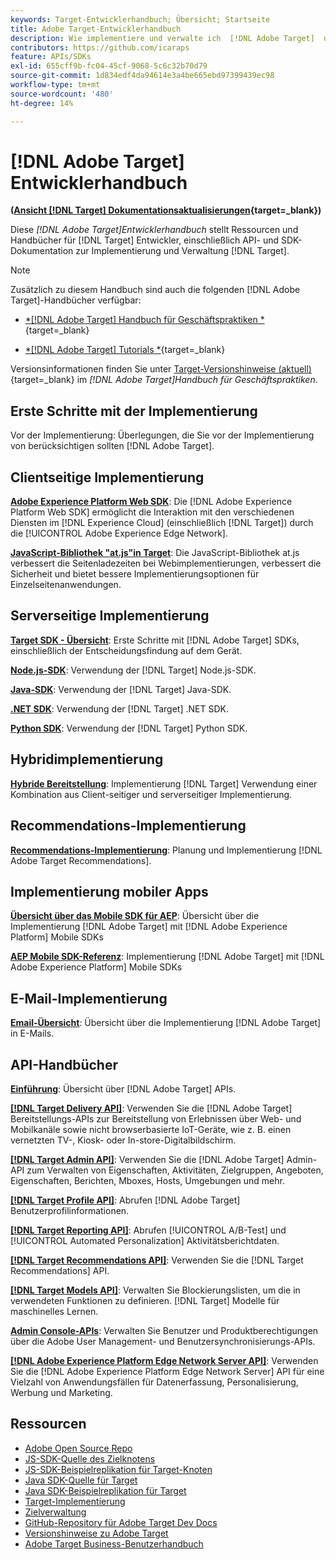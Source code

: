 ```yaml
---
keywords: Target-Entwicklerhandbuch; Übersicht; Startseite
title: Adobe Target-Entwicklerhandbuch
description: Wie implementiere und verwalte ich  [!DNL Adobe Target]  und arbeite mit seinen APIs und SDKs?
contributors: https://github.com/icaraps
feature: APIs/SDKs
exl-id: 655cff9b-fc04-45cf-9068-5c6c32b70d79
source-git-commit: 1d834edf4da94614e3a4be665ebd97399439ec98
workflow-type: tm+mt
source-wordcount: '480'
ht-degree: 14%

---
```


# [!DNL Adobe Target] Entwicklerhandbuch

**([Ansicht [!DNL Target] Dokumentationsaktualisierungen](https://experienceleague.adobe.com/docs/target/using/release-notes/doc-change.html){target=_blank})**

Diese *[!DNL Adobe Target]Entwicklerhandbuch* stellt Ressourcen und Handbücher für [!DNL Target] Entwickler, einschließlich API- und SDK-Dokumentation zur Implementierung und Verwaltung [!DNL Target].

>[!NOTE]
>
>Zusätzlich zu diesem Handbuch sind auch die folgenden [!DNL Adobe Target]-Handbücher verfügbar:
>
>* [*[!DNL Adobe Target] Handbuch für Geschäftspraktiken *](https://experienceleague.adobe.com/docs/target/using/target-home.html?lang=de){target=_blank}
>
>* [*[!DNL Adobe Target] Tutorials *](https://experienceleague.adobe.com/docs/target-learn/tutorials/overview.html?lang=de){target=_blank}
>
>Versionsinformationen finden Sie unter [Target-Versionshinweise (aktuell)](https://experienceleague.adobe.com/docs/target/using/release-notes/release-notes.html){target=_blank} im *[!DNL Adobe Target]Handbuch für Geschäftspraktiken*.

## Erste Schritte mit der Implementierung

**[](/help/dev/before-implement/considerations-before-you-implement-target.md)** Vor der Implementierung: Überlegungen, die Sie vor der Implementierung von  berücksichtigen sollten [!DNL Adobe Target].

## Clientseitige Implementierung

[**Adobe Experience Platform Web SDK**](/help/dev/implement/client-side/aep-web-sdk.md): Die [!DNL Adobe Experience Platform Web SDK] ermöglicht die Interaktion mit den verschiedenen Diensten im [!DNL Experience Cloud] (einschließlich [!DNL Target]) durch die [!UICONTROL Adobe Experience Edge Network].

[**JavaScript-Bibliothek &quot;at.js&quot;in Target**](/help/dev/implement/client-side/overview.md): Die JavaScript-Bibliothek at.js verbessert die Seitenladezeiten bei Webimplementierungen, verbessert die Sicherheit und bietet bessere Implementierungsoptionen für Einzelseitenanwendungen.

## Serverseitige Implementierung

[**Target SDK - Übersicht**](implement/server-side/server-side-overview.md): Erste Schritte mit [!DNL Adobe Target] SDKs, einschließlich der Entscheidungsfindung auf dem Gerät.

[**Node.js-SDK**](implement/server-side/node-js/overview.md): Verwendung der [!DNL Target] Node.js-SDK.

[**Java-SDK**](implement/server-side/java/overview.md): Verwendung der [!DNL Target] Java-SDK.

[**.NET SDK**](implement/server-side/net/overview.md): Verwendung der [!DNL Target] .NET SDK.

[**Python SDK**](implement/server-side/python/overview.md): Verwendung der [!DNL Target] Python SDK.

## Hybridimplementierung

[**Hybride Bereitstellung**](implement/hybrid/hybrid-overview.md): Implementierung [!DNL Target] Verwendung einer Kombination aus Client-seitiger und serverseitiger Implementierung.

## Recommendations-Implementierung

[**Recommendations-Implementierung**](implement/recommendations/recommendations.md): Planung und Implementierung [!DNL Adobe Target Recommendations].

## Implementierung mobiler Apps

[**Übersicht über das Mobile SDK für AEP**](implement/mobile/overview.md): Übersicht über die Implementierung [!DNL Adobe Target] mit [!DNL Adobe Experience Platform] Mobile SDKs

[**AEP Mobile SDK-Referenz**](https://developer.adobe.com/client-sdks/documentation/): Implementierung [!DNL Adobe Target] mit [!DNL Adobe Experience Platform] Mobile SDKs

## E-Mail-Implementierung

[**Email-Übersicht**](implement/email/overview.md): Übersicht über die Implementierung [!DNL Adobe Target] in E-Mails.

## API-Handbücher

[**Einführung**](before-administer/target-api-overview.md): Übersicht über [!DNL Adobe Target] APIs.

[**[!DNL Target Delivery API]**](/help/dev/implement/delivery-api/overview.md): Verwenden Sie die [!DNL Adobe Target] Bereitstellungs-APIs zur Bereitstellung von Erlebnissen über Web- und Mobilkanäle sowie nicht browserbasierte IoT-Geräte, wie z. B. einen vernetzten TV-, Kiosk- oder In-store-Digitalbildschirm.

[**[!DNL Target Admin API]**](administer/admin-api/admin-api-overview-new.md): Verwenden Sie die [!DNL Adobe Target] Admin-API zum Verwalten von Eigenschaften, Aktivitäten, Zielgruppen, Angeboten, Eigenschaften, Berichten, Mboxes, Hosts, Umgebungen und mehr.

[**[!DNL Target Profile API]**](https://developers.adobetarget.com/api/#profiles): Abrufen [!DNL Adobe Target] Benutzerprofilinformationen.

[**[!DNL Target Reporting API]**](https://developer.adobe.com/target/administer/admin-api/#tag/Reports): Abrufen [!UICONTROL A/B-Test] und [!UICONTROL Automated Personalization] Aktivitätsberichtdaten.

[**[!DNL Target Recommendations API]**](http://developers.adobetarget.com/api/recommendations/): Verwenden Sie die [!DNL Target Recommendations] API.

[**[!DNL Target Models API]**](administer/models-api/models-api-overview.md): Verwalten Sie Blockierungslisten, um die in verwendeten Funktionen zu definieren. [!DNL Target] Modelle für maschinelles Lernen.

[**Admin Console-APIs**](https://developer.adobe.com/umapi/): Verwalten Sie Benutzer und Produktberechtigungen über die Adobe User Management- und Benutzersynchronisierungs-APIs.

[**[!DNL Adobe Experience Platform Edge Network Server API]**](https://experienceleague.adobe.com/docs/experience-platform/edge-network-server-api/overview.html): Verwenden Sie die [!DNL Adobe Experience Platform Edge Network Server] API für eine Vielzahl von Anwendungsfällen für Datenerfassung, Personalisierung, Werbung und Marketing.

## Ressourcen

* [Adobe Open Source Repo](https://github.com/adobe)
* [JS-SDK-Quelle des Zielknotens](https://github.com/adobe/target-nodejs-sdk)
* [JS-SDK-Beispielreplikation für Target-Knoten](https://github.com/adobe/target-nodejs-sdk-samples)
* [Java SDK-Quelle für Target](https://github.com/adobe/target-java-sdk)
* [Java SDK-Beispielreplikation für Target](https://github.com/adobe/target-java-sdk-samples)
* [Target-Implementierung](./before-implement/prepare-to-implement-target.md)
* [Zielverwaltung](./before-administer/target-api-overview.md)
* [GitHub-Repository für Adobe Target Dev Docs](https://github.com/AdobeDocs/target-developers)
* [Versionshinweise zu Adobe Target](https://experienceleague.adobe.com/docs/target/using/release-notes/release-notes.html)
* [Adobe Target Business-Benutzerhandbuch](https://experienceleague.adobe.com/docs/target/using/target-home.html?lang=de)

